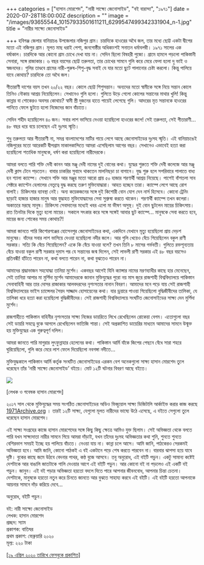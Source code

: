 +++
categories = ["হাসান মোরশেদ", "নারী সাক্ষ্যে জেনোসাইড", "বই বারান্দা", "১৯৭১"]
date = 2020-07-28T18:00:00Z
description = ""
image = "/images/93655544_10157933501611211_6299547499342331904_n-1.jpg"
title = "নারীর সাক্ষ্যে জেনোসাইড"

+++
হবিগঞ্জ জেলার বানিয়াচঙ উপজেলার নজিপুর গ্রাম। চারদিকে হাওরের অথৈ জল, তার মধ্যে ছোট্ট একটা দ্বীপের মতো এই নজিপুর গ্রাম। মূলত মাছ ধরাই পেশা, জনগোষ্ঠীর অধিকাংশই সনাতন ধর্মাবলম্বী। ১৯৭১ সালের এক বর্ষাকাল। চারদিকে আর কোনো গ্রাম চোখে দেখা যায় না। সেদিন ছিলো বিষহরী পুজো। গ্রামে হামলে পড়লো পাকিস্তানী সেনারা, সঙ্গে রাজাকার। ৬ বছর বয়সের ছোট্ট তরুলতা, তার চোখের সামনে গুলি করে মেরে ফেলা হলো দু ভাই ও স্বজনদের। গুলির তাণ্ডবে গ্রামের নারী-পুরুষ-শিশু-বৃদ্ধ সবাই যে যার মতো ছুটে পালানোর চেষ্টা করলো। কিন্তু পালিয়ে যাবে কোথায়? চারদিকে তো অথৈ জল।  
  
গীতারাণী দাশের বয়স তখন ২০/২২ বছর। কোলে ছোট্ট শিশুসন্তান। অন্যদের মতো স্বামীকে সঙ্গে নিয়ে সন্তান কোলে তিনিও নৌকায় আশ্রয় নিয়েছিলেন। সেখানেও গুলি হলো। গুলিতে উড়ে গেলো কোলের সন্তানের মাথার খুলি! কিন্তু কান্নার বা শোকেরও অবসর কোথায়? স্বামী স্ত্রী দুজনের হাতে পায়েই লেগেছে গুলি। আদরের মৃত সন্তানকে হাওরের পানিতে ফেলে ছুটতে হলো নিজেদের জান বাঁচাতে।  
  
সেদিন শহীদ হয়েছিলেন ৪০ জন। সবার লাশ ভাসিয়ে দেওয়া হয়েছিলো হাওরের জলে! সেই তরুলতা, সেই গীতারাণী... ৪৮ বছর ধরে বয়ে চলেছেন এই দুঃসহ স্মৃতি।  
  
শুধু তরুলতা আর গীতারাণী না, সমগ্র বাংলাদেশের মাটির গায়ে লেগে আছে জেনোসাইডের দুঃসহ স্মৃতি। এই বানিয়াচঙেই নজিপুরের মতো আরেকটি দ্বীপগ্রাম মাকালকান্দিতে আমরা এসেছিলাম আগের বছর। সেখানেও এভাবেই হত্যা করা হয়েছিলো শতাধিক মানুষকে, ধর্ষণ করা হয়েছিলো নারীদেরকে।  
  
আমরা বলতে পারি শক্তি দেবী কানন আর মঞ্জু দেবী নামের দুই বোনের কথা। যুদ্ধের শুরুতে শক্তি দেবী কলেজে আর মঞ্জু দেবী ক্লাস টেনে পড়তেন। বাবার চাকরির সুবাদে থাকতেন মালনিছড়া চা বাগানে। যুদ্ধ শুরু হলে সপরিবারে পালাতে বাধ্য হন শ্যালা ক্যাম্পে। সেখানে শক্তি আর মঞ্জুর মতো আরো প্রায় ৫০ হাজার শরণার্থী আশ্রয় নিয়েছে। পাশেই বাঁশতলা সাব সেক্টরে ক্যাপ্টেন হেলালের নেতৃত্বে যুদ্ধ করছে তরুণ মুক্তিযোদ্ধারা। আহত হচ্ছেন তারা। ক্যাম্পে লেগে আছে রোগ বালাই। চিকিৎসার ব্যাবস্থা নেই। অন্য কয়েকজনের সঙ্গে দুই কিশোরী বোন যোগ দেন নার্স হিসেবে। কোনো ট্রেনিং ছাড়াই হাজার হাজার মানুষ আর যুদ্ধাহত মুক্তিযোদ্ধাদের সেবা সুশ্রুষা করতে থাকেন। শরণার্থী ক্যাম্পে তখন কলেরা। অকাতরে মরছে মানুষ। চিকিৎসা সেবাদানের মধ্যেই খবর এলো মা ভীষণ অসুস্থ। দুই বোন ছুটলেন মায়ের চিকিৎসায়। রাত তিনটার দিকে মৃত্যু হলো মায়ের। সকালে সৎকার করে সঙ্গে সঙ্গেই আবার ছুট ক্যাম্পে... মানুষকে সেবা করতে হবে, মায়ের জন্য শোকের সময় কোথায়?!  
  
আমরা জানতে পারি কিশোরগঞ্জের হোসেনপুর জেনোসাইডের কথা, একদিনে যেখানে মৃত্যু হয়েছিলো প্রায় দেড়শ মানুষের। যাঁদের সবার লাশ ভাসিয়ে দেওয়া হয়েছিলো নদীর জলে। আর গুলি খেয়েও বেঁচে গিয়েছিলেন বকুল রাণী সরকার। সত্যি কি বেঁচে গিয়েছিলেন? একে কি বেঁচে যাওয়া বলে? তখন তিনি ৮ মাসের গর্ভবতী। গুলিতে রক্তশূন্যতায় বেঁচে যাওয়া বকুল রাণী সরকার দুমাস পর যে সন্তানের জন্ম দিলেন, সেই লাভলী রাণী সরকার এই ৪৮ বছর বয়সেও প্রতিবন্ধী! হাঁটতে পারেন না, কথা বলতে পারেন না, কথা বুঝতেও পারেন না।  
  
আমাদের শ্রদ্ধাভাজন সহযোদ্ধা তানিয়া মুর্শেদ। একবছর আগেই যিনি ক্যান্সার নামের মরণব্যাধীর কাছে হার মেনেছেন, সেই তানিয়া আপার মা মুর্শিদা মুর্শেদ আমাদেরকে জানান মুক্তিযুদ্ধের পুরো নয় মাস জুরে রাজশাহী বিশ্ববিদ্যালয়ে পাকিস্তান সেনাবাহিনী আর তার দোসর রাজাকার আলবদরদের নৃশংসতার নানান বিবরণ। আমাদের মনে পড়ে যায় সেই রাজশাহী বিশ্ববিদ্যালয়ের ভাইস চ্যান্সেলর সৈয়দ সাজ্জাদ হোসায়েনের কথা। যার ড্রয়ারে পাওয়া গিয়েছিলো বুদ্ধিজীবীদের তালিকা, যে তালিকা ধরে হত্যা করা হয়েছিলো বুদ্ধিজীবীদের। সেই রাজশাহী বিশ্ববিদ্যালয়ে সংঘটিত জেনোসাইডের সাক্ষ্য দেন মুর্শিদা মুর্শেদ।  
  
রাজশাহীতে পাকিস্তান বাহিনীর নৃশংসতার সাক্ষ্য নিজের ডায়রিতে লিখে রেখেছিলেন রোকেয়া বেগম। এতোগুলো বছর সেই ডায়রি সযত্নে বুকে আগলে রেখেছিলেন ভাতিজি শান্তা। সেই অপ্রকাশিত ডায়েরির মাধ্যমে আমাদের সামনে উন্মুক্ত হয় মুক্তিযুদ্ধের এক গুরুত্বপূর্ণ দলিল।  
  
আমরা জানতে পারি মাগুরার লুৎফুন্নাহার হেলেনের কথা। পাকিস্তান আর্মি যাঁকে জিপের পেছনে বেঁধে সারা শহরে ঘুরিয়েছিলো, গুলি করে মেরে লাশ ফেলে দিয়েছিলো নবগঙ্গা নদীতে...  
  
মুক্তিযুদ্ধকালে পাকিস্তান আর্মি কর্তৃক সংঘটিত জেনোসাইডের এরকম বেশ অনেকগুলো সাক্ষ্য হাসান মোরশেদ তুলে ধরেছেন তাঁর ‘নারী সাক্ষ্যে জেনোসাইড’ বইয়ে। মোট ১২টি ঘটনার বিবরণ আছে বইতে।  
  
![](/images/94889259_10157868474605783_3769210801584340992_o.jpg)

\[লেখক ও গবেষক হাসান মোরশেদ\]

২০১৭ সাল থেকে মুক্তিযুদ্ধের সময় সংগঠিত জেনোসাইডের অডিও ভিজ্যুয়াল সাক্ষ্য ডিজিটালি আর্কাইভ করার কাজ করছে [1971Archive.org](http://1971archive.org/?fbclid=IwAR1qxP-TyjOlAauErRig8xKxjaxp2eWshkv3sQaGVRpHmkLcKP1RzbBSvDI) । তারই ১২টি সাক্ষ্য, যেগুলো মূলত নারীদের ভাষ্যে উঠে এসেছে, এ বইতে সেগুলো তুলে ধরেছেন হাসান মোরশেদ।  
  
এই সাক্ষ্য সংগ্রহের কাজে হাসান মোরশেদের সঙ্গে কিছু কিছু ক্ষেত্রে আমিও যুক্ত ছিলাম। সেই অভিজ্ঞতা থেকে বলতে পারি যখন সাক্ষ্যদাতা নারীর সামনে গিয়ে আমরা দাঁড়াই, যখন তাঁদের দুঃসহ অভিজ্ঞতার কথা শুনি, শুনতে শুনতে বেশিরভাগ সময়ই ইচ্ছে হয় পালিয়ে বাঁচতে। নেওয়া যায় না। কান্না চলে আসে। আমি জানি, পাঠকেরও সেরকমই অভিজ্ঞতা হবে। আমি জানি, কোনো পাঠকই এ বই একটানে পড়ে শেষ করতে পারবেন না। বারবার ঝাপসা হয়ে যাবে দৃষ্টি। বুকের কাছে জমে উঠবে বেদনার পাথর, কণ্ঠ বুজে আসবে। তবু অনুরোধ, এই বইটি পড়ুন। একটু সামান্য কষ্টেই দেশটাকে আর বাঙালি জাতটাকে গালি দেওয়ার আগে এই বইটি পড়ুন। আর কোনো বই না পড়লেও এই একটি বই পড়ুন। জানুন। এই বই পড়ার অভিজ্ঞতা হয়তো বদলে দিতে পারে আপনার জীবনবোধ, আপনার চিন্তা চেতনা। দেশটাকে, মানুষকে হয়তো নতুন করে চিনতে জানতে আর বুঝতে সাহায্য করবে এই বইটি। এই বইটি হয়তো আপনাকে আয়নার সামনে দাঁড় করিয়ে দেবে...  
  
অনুরোধ, বইটি পড়ুন।  
  
বই: নারী সাক্ষ্যে জেনোসাইড  
লেখক: হাসান মোরশেদ  
প্রচ্ছদ: স্যাম  
প্রকাশক: বাতিঘর  
প্রথম প্রকাশ: ফেব্রুয়ারি ২০২০  
মূল্য: ২২০ টাকা

[\[১৯ এপ্রিল ২০২০ তারিখে ফেসবুকে প্রকাশিত\]](https://www.facebook.com/photo.php?fbid=10157933501606211&set=a.10157874807236211&type=3&theater)